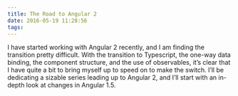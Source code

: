 ```yaml
---
title: The Road to Angular 2
date: 2016-05-19 11:28:56
tags:
---
```


I have started working with Angular 2 recently, and I am finding the transition pretty difficult.  With the transition to Typescript, the one-way data binding, the component structure, and the use of observables, it’s clear that I have quite a bit to bring myself up to speed on to make the switch.  I’ll be dedicating a sizable series leading up to Angular 2, and I’ll start with an in-depth look at changes in Angular 1.5.